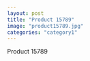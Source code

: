 ```yaml
---
layout: post
title: "Product 15789"
image: "product15789.jpg"
categories: "category1"
---
```

Product 15789
